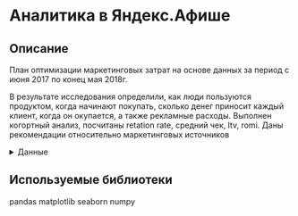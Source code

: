 # Аналитика в Яндекс.Афише

## Описание
 План оптимизации маркетинговых затрат на основе данных за период с июня 2017 по конец мая 2018г.
 
 В результате исследования определили, как люди пользуются продуктом, когда начинают покупать, сколько денег приносит каждый клиент, когда он окупается, а также рекламные расходы. Выполнен когортный анализ, посчитаны retation rate, средний чек, ltv, romi. Даны рекомендации относительно маркетинговых источников

<details>
 <summary>Данные</summary>

**Лог сервера с информацией о посещениях сайта:**

— уникальный идентификатор пользователя
— категория устройства пользователя
— дата и время начала сессии
— дата и время окончания сессии
— идентификатор рекламного источника, из которого пришел пользователь

**Информация о заказах:**

— уникальный id пользователя, который сделал заказ
— дата и время заказа
— выручка Яндекс.Афиши с этого заказа

**Информация о затратах на маркетинг:**

— идентификатор рекламного источника
— дата
— затраты на этот рекламный источник в этот день

</details>

## Используемые библиотеки
pandas
matplotlib
seaborn
numpy
